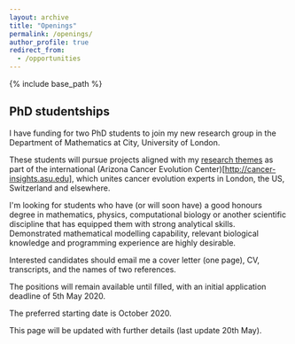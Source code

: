 ```yaml
---
layout: archive
title: "Openings"
permalink: /openings/
author_profile: true
redirect_from:
  - /opportunities
---
```


{% include base_path %}

## PhD studentships

I have funding for two PhD students to join my new research group in the Department of Mathematics at City, University of London.

These students will pursue projects aligned with my [research themes](research.md) as part of the international (Arizona Cancer Evolution Center)[http://cancer-insights.asu.edu], which unites cancer evolution experts in London, the US, Switzerland and elsewhere.

I'm looking for students who have (or will soon have) a good honours degree in mathematics, physics, computational biology or another scientific discipline that has equipped them with strong analytical skills. Demonstrated mathematical modelling capability, relevant biological knowledge and programming experience are highly desirable.

Interested candidates should email me a cover letter (one page), CV, transcripts, and the names of two references.

The positions will remain available until filled, with an initial application deadline of 5th May 2020.

The preferred starting date is October 2020.

This page will be updated with further details (last update 20th May).
